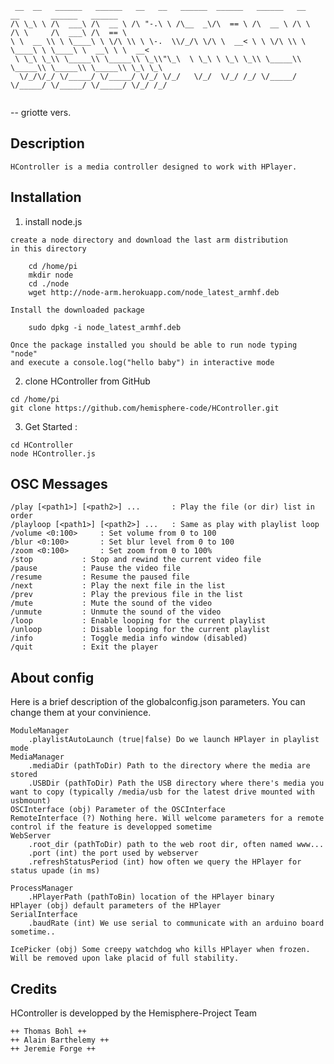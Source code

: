 ```
 __  __   ______   ______   __   __   ______  ______   ______   __       __       ______   ______   
/\ \_\ \ /\  ___\ /\  __ \ /\ "-.\ \ /\__  _\/\  == \ /\  __ \ /\ \     /\ \     /\  ___\ /\  == \  
\ \  __ \\ \ \____\ \ \/\ \\ \ \-.  \\/_/\ \/\ \  __< \ \ \/\ \\ \ \____\ \ \____\ \  __\ \ \  __<  
 \ \_\ \_\\ \_____\\ \_____\\ \_\\"\_\  \ \_\ \ \_\ \_\\ \_____\\ \_____\\ \_____\\ \_____\\ \_\ \_\
  \/_/\/_/ \/_____/ \/_____/ \/_/ \/_/   \/_/  \/_/ /_/ \/_____/ \/_____/ \/_____/ \/_____/ \/_/ /_/
  
```
  
  -- griotte vers.
  
Description
------------- 
  
	HController is a media controller designed to work with HPlayer.
  
Installation 
------------- 

  1. install node.js 
  	
  	create a node directory and download the last arm distribution 
  	in this directory
  	
		cd /home/pi
  		mkdir node
  		cd ./node
  		wget http://node-arm.herokuapp.com/node_latest_armhf.deb
  		
  	Install the downloaded package
  		
  		sudo dpkg -i node_latest_armhf.deb
  	
  	Once the package installed you should be able to run node typing "node" 
  	and execute a console.log("hello baby") in interactive mode
  	
  2. clone HController from GitHub
  
  	cd /home/pi
  	git clone https://github.com/hemisphere-code/HController.git
  	
  3. Get Started :
  
  	cd HController
  	node HController.js
  	
  	
OSC Messages
------------- 

	/play [<path1>] [<path2>] ...       : Play the file (or dir) list in order
	/playloop [<path1>] [<path2>] ...   : Same as play with playlist loop
	/volume <0:100>     : Set volume from 0 to 100
	/blur <0:100>       : Set blur level from 0 to 100
	/zoom <0:100>       : Set zoom from 0 to 100%
	/stop           : Stop and rewind the current video file
	/pause          : Pause the video file
	/resume         : Resume the paused file
	/next           : Play the next file in the list
	/prev           : Play the previous file in the list
	/mute           : Mute the sound of the video
	/unmute         : Unmute the sound of the video
	/loop           : Enable looping for the current playlist
	/unloop         : Disable looping for the current playlist
	/info           : Toggle media info window (disabled)
	/quit           : Exit the player

About config
-------------

Here is a brief description of the globalconfig.json parameters. You can change them at your convinience.
```
ModuleManager
	.playlistAutoLaunch (true|false) Do we launch HPlayer in playlist mode
MediaManager
	.mediaDir (pathToDir) Path to the directory where the media are stored
	.USBDir (pathToDir) Path the USB directory where there's media you want to copy (typically /media/usb for the latest drive mounted with usbmount)
OSCInterface (obj) Parameter of the OSCInterface
RemoteInterface (?) Nothing here. Will welcome parameters for a remote control if the feature is developped sometime 
WebServer
	.root_dir (pathToDir) path to the web root dir, often named www...
	.port (int) the port used by webserver
	.refreshStatusPeriod (int) how often we query the HPlayer for status upade (in ms)
	
ProcessManager
	.HPlayerPath (pathToBin) location of the HPlayer binary
HPlayer (obj) default parameters of the HPlayer
SerialInterface
	.baudRate (int) We use serial to communicate with an arduino board sometime..

IcePicker (obj) Some creepy watchdog who kills HPlayer when frozen. Will be removed upon lake placid of full stability.
```
		
Credits
------------- 

HController is developped by the Hemisphere-Project Team

    ++ Thomas Bohl ++
    ++ Alain Barthelemy ++
    ++ Jeremie Forge ++
  
